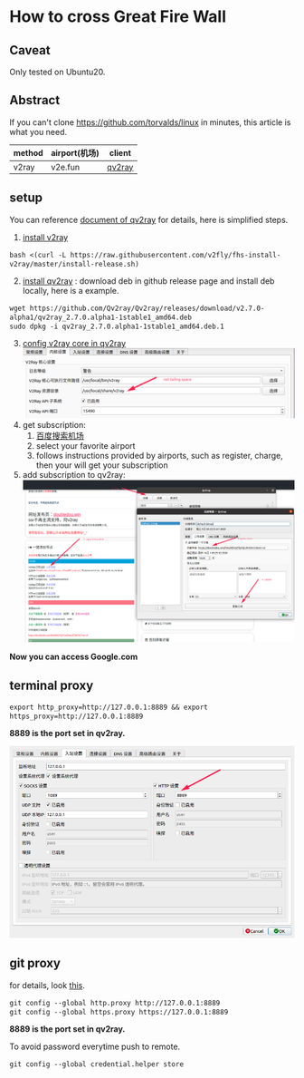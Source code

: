 # How to cross Great Fire Wall

## Caveat
Only tested on Ubuntu20.

## Abstract
If you can't clone https://github.com/torvalds/linux in minutes, this article is what you need.


| method | airport(机场) | client                                     |
|--------|---------------|--------------------------------------------|
| v2ray  | v2e.fun       | [qv2ray](https://github.com/Qv2ray/Qv2ray) |


## setup
You can reference [document of qv2ray](https://qv2ray.net/en/getting-started/) for details, here is simplified steps.


1. [install v2ray](https://github.com/v2fly/fhs-install-v2ray)
```
bash <(curl -L https://raw.githubusercontent.com/v2fly/fhs-install-v2ray/master/install-release.sh)
```
2. [install qv2ray](https://qv2ray.net/en/getting-started/step1.html) : download deb in github release page and install deb locally, here is a example.
```
wget https://github.com/Qv2ray/Qv2ray/releases/download/v2.7.0-alpha1/qv2ray_2.7.0.alpha1-1stable1_amd64.deb
sudo dpkg -i qv2ray_2.7.0.alpha1-1stable1_amd64.deb.1 
```
3. [config v2ray core in qv2ray](https://qv2ray.net/en/getting-started/step2.html#download-v2ray-core-files)
![](./img/gfw.png)
4. get subscription:
    1. [百度搜索机场](https://www.baidu.com/s?wd=%E6%9C%BA%E5%9C%BA%E8%AF%84%E6%B5%8B&rsv_spt=1&rsv_iqid=0xc4db450f00001a08&issp=1&f=8&rsv_bp=1&rsv_idx=2&ie=utf-8&tn=baiduhome_pg&rsv_enter=1&rsv_dl=tb&rsv_n=2&rsv_sug3=1&rsv_sug1=1&rsv_sug7=100&rsv_sug2=0&rsv_btype=i&inputT=457&rsv_sug4=458)
    2. select your favorite airport
    3. follows instructions provided by airports, such as register, charge, then your will get your subscription
5. add subscription to qv2ray:
![](./img/gfw2.png)

**Now you can access Google.com**

## terminal proxy
```
export http_proxy=http://127.0.0.1:8889 && export https_proxy=http://127.0.0.1:8889 
```

**8889 is the port set in qv2ray.**

![](./img/gfw3.png)


## git proxy 
for details, look [this](https://github.com/v2ray/v2ray-core/issues/1190).

```
git config --global http.proxy http://127.0.0.1:8889
git config --global https.proxy https://127.0.0.1:8889
```
**8889 is the port set in qv2ray.**

To avoid password everytime push to remote.
```
git config --global credential.helper store                        
```
